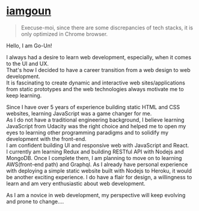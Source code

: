 # [iamgoun](https://iamgoun.dev/dist/index.html)

> Execuse-moi, since there are some discrepancies of tech stacks, it is only optimized in Chrome browser.

Hello, I am Go-Un!

I always had a desire to learn web development, especially, when it comes to the UI and UX.  
That's how I decided to have a career transition from a web design to web development.  
It is fascinating to create dynamic and interactive web sites/applications from static prototypes and the web technologies always motivate me to keep learning.

Since I have over 5 years of experience building static HTML and CSS websites, learning JavaScript was a game changer for me.  
As I do not have a traditional engineering background, I believe learning JavaScript from Udacity was the right choice and helped me to open my eyes to learning other programming paradigms and to solidify my development with the front-end.  
I am confident building UI and responsive web with JavaScript and React.  
I currently am learning Redux and building RESTful API with Nodejs and MongoDB. Once I complete them, I am planning to move on to learning AWS(front-end path) and Graphql. As I already have personal experience with deploying a simple static website built with Nodejs to Heroku, it would be another exciting experience. I do have a flair for design, a willingness to learn and am very enthusiastic about web development.

As I am a novice in web development, my perspective will keep evolving and prone to change....
